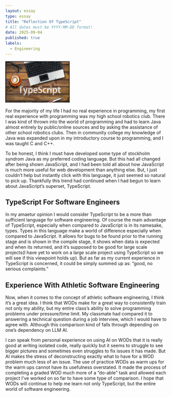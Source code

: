 ```yaml
---
layout: essay
type: essay
title: "Reflection Of TypeScript"
# All dates must be YYYY-MM-DD format!
date: 2025-09-04
published: true
labels:
  - Engineering
---
```


<img width="200px" class="rounded float-start pe-4" src="../img/Screenshot 2025-09-10 141552.png">


  For the majority of my life I had no real experience in programming, my first real experience with programming was my high school robotics club. There I was kind of thrown into the world of programming and had to learn Java almost entirely by public/online sources and by asking the assistance of other school robotics clubs. Then in community college my knowledge of Java was expanded upon in my introductory course to programming, and I was taught C and C++.

  To be honest, I think I must have developed some type of stockholm syndrom Java as my preferred coding language. But this had all changed after being shown JavaScript, and I had been told all about how JavaScript is much more useful for web development than anything else. But, I just couldn’t help but instantly click with this language, it just seemed so natural to pick up. Thankfully this trend had continued when I had begun to learn about JavaScript’s superset, TypeScript. 

## TypeScript For Software Engineers

  In my amaetur opinion I would consider TypeScript to be a more than sufficient language for software engineering. Of course the main advantage of TypeScript, especially when compared to JavaScript is in its namesake, types. Types in this language make a world of difference especially when compared to JavaScript. It allows for bugs to be found prior to the running stage and is shown in the compile stage, it shows when data is expected and when its returned, and it’s supposed to be good for large scale projects(I have yet to work on a large scale project using TypeScript so we will see if this viewpoint holds up). But as far as my current experience in TypeScript is concerned, it could be simply summed up as: “good, no serious complaints.”


## Experience With Athletic Software Engineering
  Now, when it comes to the concept of athletic software engineering, I think it’s a great idea. I think that WODs make for a great way to consistently train not only my ability, but my entire class’s ability to solve programming problems under pressure/time limit. My classmate had compared it to answering a technical question during a job interview, which I would have to agree with. Although this comparison kind of falls through depending on one’s dependency on LLM AI. 

  I can speak from personal experience on using AI on WODs that it is really good at writing isolated code, really quickly but it seems to struggle to see bigger pictures and sometimes even struggles to fix issues it has made. But AI makes the stress of deconstructing exactly what to have for a WOD problem much less of an issue. The use of practice WODs as warm ups for the warm ups cannot have its usefulness overstated. It made the process of completing a graded WOD much more of a “do-able” task and allowed each project I’ve worked on so far to have some type of comparison. I hope that WODs will continue to help me learn not only TypeScript, but the entire world of software engineering. 

